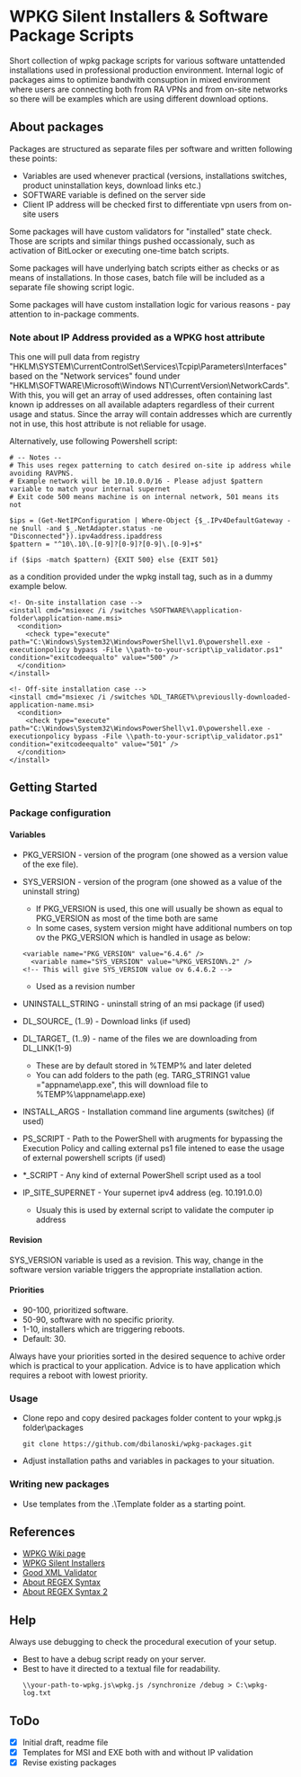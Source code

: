 # WPKG Silent Installers & Software Package Scripts

Short collection of wpkg package scripts for various software untattended installations used in professional production environment. Internal logic of packages aims to optimize bandwith consuption in mixed environment where users are connecting both from RA VPNs and from on-site networks so there will be examples which are using different download options.

## About packages

Packages are structured as separate files per software and written following these points:
* Variables are used whenever practical (versions, installations switches, product uninstallation keys, download links etc.)
* SOFTWARE variable is defined on the server side
* Client IP address will be checked first to differentiate vpn users from on-site users

Some packages will have custom validators for "installed" state check. Those are scripts and similar things pushed occassionaly, such as activation of BitLocker or executing one-time batch scripts.

Some packages will have underlying batch scripts either as checks or as means of installations. In those cases, batch file will be included as a separate file showing script logic.

Some packages will have custom installation logic for various reasons - pay attention to in-package comments.

### **Note about IP Address provided as a WPKG host attribute**
This one will pull data from registry "HKLM\SYSTEM\CurrentControlSet\Services\Tcpip\Parameters\Interfaces\" based on the "Network services" found under "HKLM\SOFTWARE\Microsoft\Windows NT\CurrentVersion\NetworkCards\". With this, you will get an array of used addresses, often containing last known ip addresses on all available adapters regardless of their current usage and status. Since the array will contain addresses which are currently not in use, this host attribute is not reliable for usage.

Alternatively, use following Powershell script:

```
# -- Notes --
# This uses regex patterning to catch desired on-site ip address while avoiding RAVPNS.
# Example network will be 10.10.0.0/16 - Please adjust $pattern variable to match your internal supernet
# Exit code 500 means machine is on internal network, 501 means its not

$ips = (Get-NetIPConfiguration | Where-Object {$_.IPv4DefaultGateway -ne $null -and $_.NetAdapter.status -ne "Disconnected"}).ipv4address.ipaddress
$pattern = "^10\.10\.[0-9]?[0-9]?[0-9]\.[0-9]+$"

if ($ips -match $pattern) {EXIT 500} else {EXIT 501}
```

as a condition provided under the wpkg install tag, such as in a dummy example below.

```
<!- On-site installation case -->
<install cmd="msiexec /i /switches %SOFTWARE%\application-folder\application-name.msi>
  <condition>
    <check type="execute" path="C:\Windows\System32\WindowsPowerShell\v1.0\powershell.exe -executionpolicy bypass -File \\path-to-your-script\ip_validator.ps1" condition="exitcodeequalto" value="500" />
  </condition>
</install>

<!- Off-site installation case -->
<install cmd="msiexec /i /switches %DL_TARGET%\previouslly-downloaded-application-name.msi>
  <condition>
    <check type="execute" path="C:\Windows\System32\WindowsPowerShell\v1.0\powershell.exe -executionpolicy bypass -File \\path-to-your-script\ip_validator.ps1" condition="exitcodeequalto" value="501" />
  </condition>
</install>

```
## Getting Started

### Package configuration
#### Variables

* PKG_VERSION - version of the program (one showed as a version value of the exe file).  
* SYS_VERSION - version of the program (one showed as a value of the uninstall string)
    * If PKG_VERSION is used, this one will usually be shown as equal to PKG_VERSION as most of the time both are same
    * In some cases, system version might have additional numbers on top ov the PKG_VERSION which is handled in usage as below:
    ```
    <variable name="PKG_VERSION" value="6.4.6" />
	  <variable name="SYS_VERSION" value="%PKG_VERSION%.2" />
    <!-- This will give SYS_VERSION value ov 6.4.6.2 -->
    ```
    * Used as a revision number

* UNINSTALL_STRING - uninstall string of an msi package (if used)
* DL_SOURCE_ (1..9) - Download links (if used)
* DL_TARGET_ (1..9) - name of the files we are downloading from DL_LINK(1-9)
  * These are by default stored in %TEMP% and later deleted
  * You can add folders to the path (eg. TARG_STRING1 value ="appname\app.exe", this will download file to %TEMP%\appname\app.exe)
* INSTALL_ARGS - Installation command line arguments (switches) (if used)
* PS_SCRIPT - Path to the PowerShell with arugments for bypassing the Execution Policy and calling external ps1 file intened to ease the usage of external powershell scripts (if used)
* *_SCRIPT - Any kind of external PowerShell script used as a tool
* IP_SITE_SUPERNET - Your supernet ipv4 address (eg. 10.191.0.0)
  * Usualy this is used by external script to validate the computer ip address

#### Revision
SYS_VERSION variable is used as a revision. This way, change in the software version variable triggers the appropriate installation action.

#### Priorities
* 90-100, prioritized software.
* 50-90, software with no specific priority.
* 1-10, installers which are triggering reboots.
* Default: 30.

Always have your priorities sorted in the desired sequence to achive order which is practical to your application. Advice is to have application which requires a reboot with lowest priority. 

### Usage

* Clone repo and copy desired packages folder content to your wpkg.js folder\packages
  ```
  git clone https://github.com/dbilanoski/wpkg-packages.git
  ```
* Adjust installation paths and variables in packages to your situation.

### Writing new packages
* Use templates from the .\Template folder as a starting point.

## References

* [WPKG Wiki page](https://wpkg.org/Main_Page)
* [WPKG Silent Installers](https://wpkg.org/Category:Silent_Installers)
* [Good XML Validator](https://www.liquid-technologies.com/online-xml-validator)
* [About REGEX Syntax](https://docs.microsoft.com/en-us/previous-versions/1400241x(v=vs.100)?redirectedfrom=MSDN)
* [About REGEX Syntax 2](https://docs.microsoft.com/en-us/dotnet/standard/base-types/regular-expression-language-quick-reference?redirectedfrom=MSDN)

## Help

Always use debugging to check the procedural execution of your setup.
* Best to have a debug script ready on your server.
* Best to have it directed to a textual file for readability.
  ```
  \\your-path-to-wpkg.js\wpkg.js /synchronize /debug > C:\wpkg-log.txt
  
  ```

## ToDo
- [x] Initial draft, readme file
- [x] Templates for MSI and EXE both with and without IP validation
- [x] Revise existing packages

